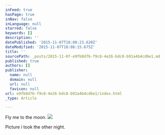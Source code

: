 ```yaml
---
inFeed: true
hasPage: true
inNav: false
inLanguage: null
starred: false
keywords: []
description: ''
datePublished: '2015-11-07T18:08:23.620Z'
dateModified: '2015-11-07T18:08:15.675Z'
title: ''
sourcePath: _posts/2015-11-07-e9fb0d7b-f9c8-4e26-bdc8-b91a4b4cd6e1.md
published: true
authors: []
publisher:
  name: null
  domain: null
  url: null
  favicon: null
url: e9fb0d7b-f9c8-4e26-bdc8-b91a4b4cd6e1/index.html
_type: Article

---
```

Fly me to the moon.
![](https://the-grid-user-content.s3-us-west-2.amazonaws.com/d080c871-3720-43af-b520-c1ca63026dc7.jpg)

Picture i took the other night.